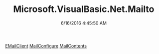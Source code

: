 ﻿---
title: Microsoft.VisualBasic.Net.Mailto
date: 6/16/2016 4:45:50 AM
---

[EMailClient](T-Microsoft.VisualBasic.Net.Mailto.EMailClient.html)
[MailConfigure](T-Microsoft.VisualBasic.Net.Mailto.MailConfigure.html)
[MailContents](T-Microsoft.VisualBasic.Net.Mailto.MailContents.html)
